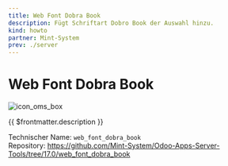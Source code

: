 ```yaml
---
title: Web Font Dobra Book
description: Fügt Schriftart Dobro Book der Auswahl hinzu.
kind: howto
partner: Mint-System
prev: ./server
---
```


# Web Font Dobra Book

![icon_oms_box](../attachments/icons_odoo_mint_system.png)

{{ $frontmatter.description }}

Technischer Name: `web_font_dobra_book`\
Repository: <https://github.com/Mint-System/Odoo-Apps-Server-Tools/tree/17.0/web_font_dobra_book>
